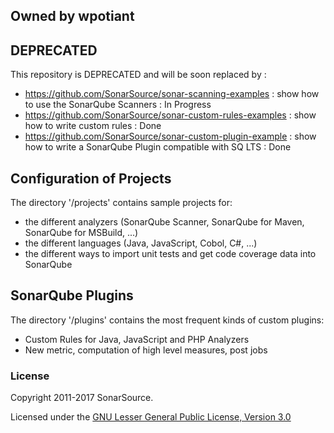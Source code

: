 ## Owned by wpotiant

## DEPRECATED

This repository is DEPRECATED and will be soon replaced by :
* https://github.com/SonarSource/sonar-scanning-examples : show how to use the SonarQube Scanners : In Progress
* https://github.com/SonarSource/sonar-custom-rules-examples : show how to write custom rules : Done
* https://github.com/SonarSource/sonar-custom-plugin-example : show how to write a SonarQube Plugin compatible with SQ LTS : Done

## Configuration of Projects

The directory '/projects' contains sample projects for:
 * the different analyzers (SonarQube Scanner, SonarQube for Maven, SonarQube for MSBuild, ...)
 * the different languages (Java, JavaScript, Cobol, C#, ...)
 * the different ways to import unit tests and get code coverage data into SonarQube

## SonarQube Plugins

The directory '/plugins' contains the most frequent kinds of custom plugins:
 * Custom Rules for Java, JavaScript and PHP Analyzers
 * New metric, computation of high level measures, post jobs

### License

Copyright 2011-2017 SonarSource.

Licensed under the [GNU Lesser General Public License, Version 3.0](http://www.gnu.org/licenses/lgpl.txt)
